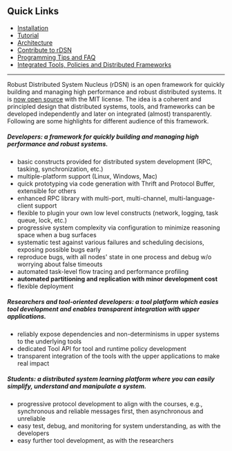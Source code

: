 
## Quick Links

* [Installation](https://github.com/Microsoft/rDSN/wiki/Installation)
* [Tutorial](https://github.com/Microsoft/rDSN/wiki/A-Tutorial-for-Developers)
* [Architecture](https://github.com/Microsoft/rDSN/wiki/Architecture)
* [Contribute to rDSN](https://github.com/Microsoft/rDSN/wiki/Contribute)
* [Programming Tips and FAQ](https://github.com/Microsoft/rDSN/wiki/Programming-Tips-and-FAQ)
* [Integrated Tools, Policies and Distributed Frameworks](https://github.com/Microsoft/rDSN/wiki/Available-Tools,-Policies-and-Frameworks)

***

Robust Distributed System Nucleus (rDSN) is an open framework for quickly building and managing high performance and robust distributed systems. It is [now open source](http://research.microsoft.com/en-us/projects/rdsn/default.aspx) with the MIT license. The idea is a coherent and principled design that distributed systems, tools, and frameworks can be developed independently and later on integrated (almost) transparently. Following are some highlights for different audience of this framework.

##### Developers: a framework for quickly building and managing high performance and robust systems.

* basic constructs provided for distributed system development (RPC, tasking, synchronization, etc.)
* multiple-platform support (Linux, Windows, Mac)
* quick prototyping via code generation with Thrift and Protocol Buffer, extensible for others
* enhanced RPC library with multi-port, multi-channel, multi-language-client support
* flexible to plugin your own low level constructs (network, logging, task queue, lock, etc.)
* progressive system complexity via configuration to minimize reasoning space when a bug surfaces
* systematic test against various failures and scheduling decisions, exposing possible bugs early
* reproduce bugs, with all nodes' state in one process and debug w/o worrying about false timeouts
* automated task-level flow tracing and performance profiling
* **automated partitioning and replication with minor development cost**
* flexible deployment

##### Researchers and tool-oriented developers: a tool platform which easies tool development and enables transparent integration with upper applications.

* reliably expose dependencies and non-determinisms in upper systems to the underlying tools
* dedicated Tool API for tool and runtime policy development
* transparent integration of the tools with the upper applications to make real impact

##### Students: a distributed system learning platform where you can easily simplify, understand and manipulate a system.

* progressive protocol development to align with the courses, e.g., synchronous and reliable messages first, then asynchronous and unreliable 
* easy test, debug, and monitoring for system understanding, as with the developers
* easy further tool development, as with the researchers
